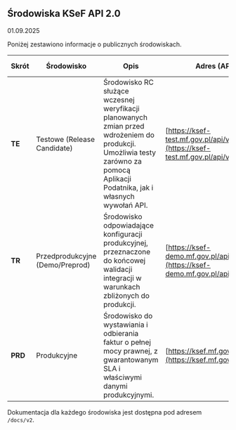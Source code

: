 ## Środowiska KSeF API 2.0 
01.09.2025

Poniżej zestawiono informacje o publicznych środowiskach.

| Skrót   | Środowisko                       | Opis                                                                                                                                   | Adres (API)                                                                                           | Termin udostępnienia      |
|---------|----------------------------------|----------------------------------------------------------------------------------------------------------------------------------------|-------------------------------------------------------------------------------------------------------|---------------------------|
| **TE**  | Testowe (Release Candidate)      | Środowisko RC służące wczesnej weryfikacji planowanych zmian przed wdrożeniem do produkcji. Umożliwia testy zarówno za pomocą Aplikacji Podatnika, jak i własnych wywołań API. | [https://ksef-test.mf.gov.pl/api/v2](https://ksef-test.mf.gov.pl/api/v2)                             | 30.09.2025                |
| **TR**  | Przedprodukcyjne (Demo/Preprod)  | Środowisko odpowiadające konfiguracji produkcyjnej, przeznaczone do końcowej walidacji integracji w warunkach zbliżonych do produkcji.     | [https://ksef-demo.mf.gov.pl/api/v2](https://ksef-demo.mf.gov.pl/api/v2)                             | 15.10.2025               |
| **PRD** | Produkcyjne                      | Środowisko do wystawiania i odbierania faktur o pełnej mocy prawnej, z gwarantowanym SLA i właściwymi danymi produkcyjnymi.               | [https://ksef.mf.gov.pl/api/v2](https://ksef.mf.gov.pl/api/v2)                                       | 01.02.2026               |

Dokumentacja dla każdego środowiska jest dostępna pod adresem `/docs/v2`.  
